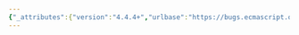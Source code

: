 ```yaml
---
{"_attributes":{"version":"4.4.4+","urlbase":"https://bugs.ecmascript.org/","maintainer":"dherman@mozilla.com"},"bug":{"bug_id":463,"creation_ts":"2012-07-08 04:56:00 -0700","short_desc":"String.prototype HTML methods in Annex B should escape \" as &quot; in argument values for security reasons","delta_ts":"2012-07-08 15:56:59 -0700","product":"Draft for 6th Edition","component":"technical issue","version":"Rev 8: June 15, 2012 Draft","rep_platform":"All","op_sys":"All","bug_status":"RESOLVED","resolution":"DUPLICATE","dup_id":406,"see_also":"https://bugzilla.mozilla.org/show_bug.cgi?id=352437","priority":"Normal","bug_severity":"enhancement","everconfirmed":true,"reporter":{"uid":"mathias","name":"Mathias Bynens"},"assigned_to":{"uid":"allen","name":"Allen Wirfs-Brock"},"cc":"mathias","long_desc":[{"commentid":1146,"comment_count":0,"who":{"uid":"mathias","name":"Mathias Bynens"},"bug_when":"2012-07-08 04:56:11 -0700","thetext":"Following the algorithms of these methods in the current ES6 draft:\n\n> '_'.link('a\"b')\n'<a href=\"a\"b\">_</a>'\n\nHowever, this would be a better result:\n\n> '_'.link('a\"b')\n'<a href=\"a&quot;b\">_</a>'\n\nThe problem here is \" doesn’t escape into &quot; at the moment, which is a potential security risk (XSS vector).\n\nFor this reason, Chrome/V8 escapes \" into &quot;. Firefox/Spidermonkey is going to change its behavior to do the same: https://bugzilla.mozilla.org/show_bug.cgi?id=352437 Opera/Carakan will change its behavior too, as soon as other browsers change (bug DSK-369206). The IE bug is here: https://connect.microsoft.com/IE/feedback/details/752391\n\nhttp://mathias.html5.org/specs/javascript/#escapeattributevalue requires escaping the \".\n\nTests: http://mathias.html5.org/tests/javascript/string/\n\nHere’s a list of the methods that have this issue:\n\n* String.prototype.anchor(name)\n* String.prototype.fontcolor(color)\n* String.prototype.fontsize(size)\n* String.prototype.link(href)"},{"commentid":1183,"comment_count":1,"who":{"uid":"allen","name":"Allen Wirfs-Brock"},"bug_when":"2012-07-08 15:56:59 -0700","thetext":"\n\n*** This bug has been marked as a duplicate of bug 406 ***"}]}}
---
```

